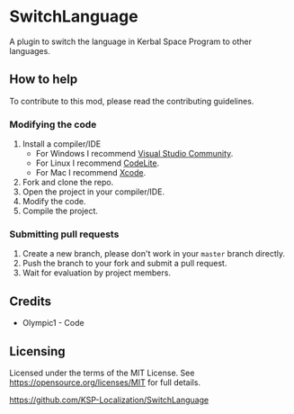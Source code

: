 # SwitchLanguage
A plugin to switch the language in Kerbal Space Program to other languages.

## How to help
To contribute to this mod, please read the contributing guidelines.

### Modifying the code

1. Install a compiler/IDE
    * For Windows I recommend [Visual Studio Community](https://www.visualstudio.com/vs/community/).
    * For Linux I recommend [CodeLite](https://codelite.org/).
    * For Mac I recommend [Xcode](https://developer.apple.com/xcode/).
2. Fork and clone the repo.
3. Open the project in your compiler/IDE.
4. Modify the code.
5. Compile the project.

### Submitting pull requests

1. Create a new branch, please don't work in your `master` branch directly.
2. Push the branch to your fork and submit a pull request.
3. Wait for evaluation by project members.

## Credits
* Olympic1 - Code

## Licensing
Licensed under the terms of the MIT License.
See https://opensource.org/licenses/MIT for full details.

https://github.com/KSP-Localization/SwitchLanguage
